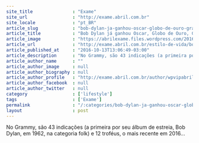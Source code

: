 ```yaml
---
site_title               : "Exame"
site_url                 : "http://exame.abril.com.br"
site_locale              : "pt_BR"
article_slug             : "bob-dylan-ja-ganhou-oscar-globo-de-ouro-grammy-e-pulitzer"
article_title            : "Bob Dylan já ganhou Oscar, Globo de Ouro, Grammy e Pulitzer"
article_image            : "https://abrilexame.files.wordpress.com/2016/10/size_960_16_9_bob-dylan1.jpg?quality=70&strip=all&w=960"
article_url              : "http://exame.abril.com.br/estilo-de-vida/bob-dylan-ja-ganhou-oscar-globo-de-ouro-grammy-e-pulitzer/"
article_published_at     : "2016-10-13T13:06:49-03:00"
article_description      : "No Grammy, são 43 indicações (a primeira por seu álbum de estreia, Bob Dylan, em 1962, na categoria folk) e 12 troféus, o mais recente em 2016..."
article_author_name      : ""
article_author_image     : null
article_author_biography : null
article_author_profile   : "http://exame.abril.com.br/author/wpvipabril/"
article_author_facebook  : null
article_author_twitter   : null
category                 : ['lifestyle']
tags                     : ['Exame']
permalink                : "/:categories/bob-dylan-ja-ganhou-oscar-globo-de-ouro-grammy-e-pulitzer/"
layout                   : post
---
```


No Grammy, são 43 indicações (a primeira por seu álbum de estreia, Bob Dylan, em 1962, na categoria folk) e 12 troféus, o mais recente em 2016...
